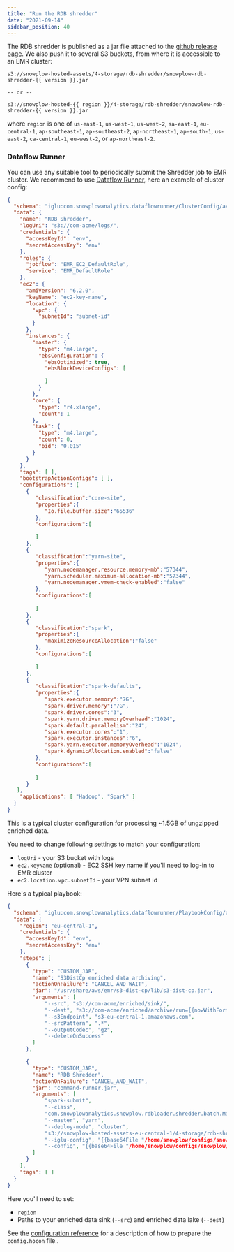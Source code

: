 ```yaml
---
title: "Run the RDB shredder"
date: "2021-09-14"
sidebar_position: 40
---
```


The RDB shredder is published as a jar file attached to the [github release page](https://github.com/snowplow/snowplow-rdb-loader/releases). We also push it to several S3 buckets, from where it is accessible to an EMR cluster:

```text
s3://snowplow-hosted-assets/4-storage/rdb-shredder/snowplow-rdb-shredder-{{ version }}.jar

-- or --

s3://snowplow-hosted-{{ region }}/4-storage/rdb-shredder/snowplow-rdb-shredder-{{ version }}.jar
```

where `region` is one of `us-east-1`, `us-west-1`, `us-west-2`, `sa-east-1`, `eu-central-1`, `ap-southeast-1`, `ap-southeast-2`, `ap-northeast-1`, `ap-south-1`, `us-east-2`, `ca-central-1`, `eu-west-2`, or `ap-northeast-2`.

### Dataflow Runner

You can use any suitable tool to periodically submit the Shredder job to EMR cluster. We recommend to use [Dataflow Runner](/docs/pipeline-components-and-applications/dataflow-runner/index.md), here an example of cluster config:

```json
{
  "schema": "iglu:com.snowplowanalytics.dataflowrunner/ClusterConfig/avro/1-1-0",
  "data": {
    "name": "RDB Shredder",
    "logUri": "s3://com-acme/logs/",
    "credentials": {
      "accessKeyId": "env",
      "secretAccessKey": "env"
    },
    "roles": {
      "jobflow": "EMR_EC2_DefaultRole",
      "service": "EMR_DefaultRole"
    },
    "ec2": {
      "amiVersion": "6.2.0",
      "keyName": "ec2-key-name",
      "location": {
        "vpc": {
          "subnetId": "subnet-id"
        }
      },
      "instances": {
        "master": {
          "type": "m4.large",
          "ebsConfiguration": {
            "ebsOptimized": true,
            "ebsBlockDeviceConfigs": [

            ]
          }
        },
        "core": {
          "type": "r4.xlarge",
          "count": 1
        },
        "task": {
          "type": "m4.large",
          "count": 0,
          "bid": "0.015"
        }
      }
    },
    "tags": [ ],
    "bootstrapActionConfigs": [ ],
    "configurations": [
      {
         "classification":"core-site",
         "properties":{
            "Io.file.buffer.size":"65536"
         },
         "configurations":[
   
         ]
      },
      {
         "classification":"yarn-site",
         "properties":{
            "yarn.nodemanager.resource.memory-mb":"57344",
            "yarn.scheduler.maximum-allocation-mb":"57344",
            "yarn.nodemanager.vmem-check-enabled":"false"
         },
         "configurations":[
   
         ]
      },
      {
         "classification":"spark",
         "properties":{
            "maximizeResourceAllocation":"false"
         },
         "configurations":[
   
         ]
      },
      {
         "classification":"spark-defaults",
         "properties":{
            "spark.executor.memory":"7G",
            "spark.driver.memory":"7G",
            "spark.driver.cores":"3",
            "spark.yarn.driver.memoryOverhead":"1024",
            "spark.default.parallelism":"24",
            "spark.executor.cores":"1",
            "spark.executor.instances":"6",
            "spark.yarn.executor.memoryOverhead":"1024",
            "spark.dynamicAllocation.enabled":"false"
         },
         "configurations":[
   
         ]
      }
   ],
    "applications": [ "Hadoop", "Spark" ]
  }
}
```

This is a typical cluster configuration for processing ~1.5GB of ungzipped enriched data.

You need to change following settings to match your configuration:

- `logUri` - your S3 bucket with logs
- `ec2.keyName` (optional) - EC2 SSH key name if you'll need to log-in to EMR cluster
- `ec2.location.vpc.subnetId` - your VPN subnet id

Here's a typical playbook:

```json
{
  "schema": "iglu:com.snowplowanalytics.dataflowrunner/PlaybookConfig/avro/1-0-1",
  "data": {
    "region": "eu-central-1",
    "credentials": {
      "accessKeyId": "env",
      "secretAccessKey": "env"
    },
    "steps": [
      {
        "type": "CUSTOM_JAR",
        "name": "S3DistCp enriched data archiving",
        "actionOnFailure": "CANCEL_AND_WAIT",
        "jar": "/usr/share/aws/emr/s3-dist-cp/lib/s3-dist-cp.jar",
        "arguments": [
            "--src", "s3://com-acme/enriched/sink/",
            "--dest", "s3://com-acme/enriched/archive/run={{nowWithFormat "2006-01-02-15-04-05"}}/",
            "--s3Endpoint", "s3-eu-central-1.amazonaws.com",
            "--srcPattern", ".*",
            "--outputCodec", "gz",
            "--deleteOnSuccess"
        ]
      },

      {
        "type": "CUSTOM_JAR",
        "name": "RDB Shredder",
        "actionOnFailure": "CANCEL_AND_WAIT",
        "jar": "command-runner.jar",
        "arguments": [
            "spark-submit",
            "--class",
            "com.snowplowanalytics.snowplow.rdbloader.shredder.batch.Main",
            "--master", "yarn",
            "--deploy-mode", "cluster",
            "s3://snowplow-hosted-assets-eu-central-1/4-storage/rdb-shredder/snowplow-rdb-shredder-2.0.0.jar",
            "--iglu-config", "{{base64File "/home/snowplow/configs/snowplow/iglu_resolver.json"}}",
            "--config", "{{base64File "/home/snowplow/configs/snowplow/config.hocon"}}"
        ]
      }
    ],
    "tags": [ ]
  }
}
```

Here you'll need to set:

- `region`
- Paths to your enriched data sink (`--src`) and enriched data lake (`--dest`)

See the [configuration reference](/docs/pipeline-components-and-applications/loaders-storage-targets/snowplow-rdb-loader/previous-versions/snowplow-rdb-loader/rdb-shredder-configuration-reference/index.md) for a description of how to prepare the `config.hocon` file..
